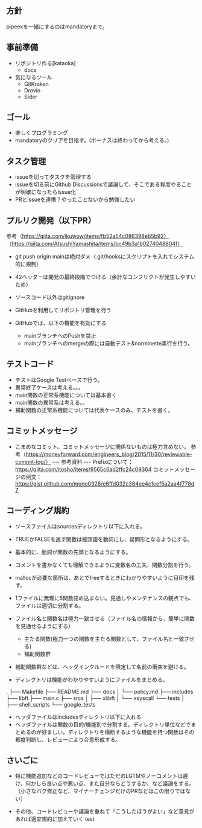 ## 方針

pipeexを一緒にするのはmandatoryまで。

## 事前準備

- リポジトリ作る[kataoka]
	- docs
- 気になるツール
	- GitKraken
	- Drovio
	- Sider


## ゴール

- 楽しくプログラミング
- mandatoryのクリアを目指す。(ボーナスは終わってから考える。)

## タスク管理


- issueを切ってタスクを管理する
- issueを切る前にGithub Discussionsで議論して、そこである程度やることが明確になったらIssue化
- PRとissueを連携？やったことないから勉強したい


## プルリク開発（以下PR）

参考（https://qiita.com/ikuwow/items/fb52a54c086398eb5b92）
（https://qiita.com/AtsushiYamashita/items/bc49b3a1b0274048804f）

- git push origin mainは絶対ダメ（.git/hooksにスクリプトを入れてシステム的に規制）
- 42ヘッダーは開発の最終段階でつける（余計なコンフリクトが発生しやすいため）
- ソースコード以外はgitignore
- GitHubを利用してリポジトリ管理を行う
- GitHubでは、以下の機能を有効にする

  - mainブランチへのPushを禁止
  - mainブランチへのmergeの際には自動テスト&norminette実行を行う。

## テストコード

- テストはGoogle Testベースで行う。
- 異常終了ケースは考える。。。
- main関数の正常系機能については基本書く
- main関数の異常系は考える。。
- 補助関数の正常系機能については代表ケースのみ、テストを書く。

## コミットメッセージ

- こまめなコミット。コミットメッセージに関係ないものは極力含めない。
参考（https://moneyforward.com/engineers_blog/2015/11/30/reviewable-commit-log/）
--- 参考資料 ---
Prefixについて：https://qiita.com/itosho/items/9565c6ad2ffc24c09364
コミットメッセージの例文： https://gist.github.com/mono0926/e6ffd032c384ee4c1cef5a2aa4f778d7

## コーディング規約

- ソースファイルはsourcesディレクトリ以下に入れる。
- TRUEかFALSEを返す関数は接頭語を動詞にし、疑問形となるようにする。
- 基本的に、動詞が関数の先頭となるようにする。

- コメントを書かなくても理解できるように変数名の工夫、関数分割を行う。
- mallocが必要な箇所は、あとでfreeするときにわかりやすいように目印を残す。

- 1ファイルに無理に5関数詰め込まない。見通しやメンテナンスの観点でも、ファイルは適切に分割する。
- ファイル名と関数名は極力一致させる（ファイル名の情報から、簡単に関数を見通せるようにする）

	- 主たる関数(極力一つの関数を主たる関数として、ファイル名と一致させる)
	- 補助関数群

- 補助関数群などは、ヘッダインクルードを限定して名前の衝突を避ける。

- ディレクトリは機能がわかりやすいようにファイルをまとめる。

.
├── Makefile
├── README.md
├── docs
│   └── policy.md
├── includes
├── libft
├── main.c
├── srcs
│   ├── xlibft
│   └── xsyscall
└── tests
│   ├── shell_scripts
    └── google_tests

- ヘッダファイルはincludesディレクトリ以下に入れる
- ヘッダファイルは関数の目的/機能別で分割する。ディレクトリ単位などでまとめるのが好ましい。ディレクトリを横断するような機能を持つ関数はその都度判断し、レビューにより合意形成する。


## さいごに

- 特に機能追加などのコードレビューではただのLGTMやノーコメントは避け、何かしら良い点や悪い点、また自分ならどうするか、など議論をする。（小さなバグ修正など、マイナーチェンジだけのPRなどはこの限りではない）

- その他、コードレビューや議論を重ねて「こうしたほうがよい」など意見があれば適宜規約に加えていく
test
